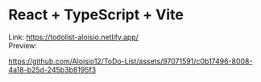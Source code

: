 # React + TypeScript + Vite
Link: https://todolist-aloisio.netlify.app/<br>
Preview:

https://github.com/Aloisio12/ToDo-List/assets/97071591/c0b17496-8008-4a18-b25d-245b3b8195f3
